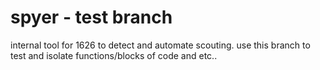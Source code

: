 <h1>spyer - test branch</h1>
internal tool for 1626 to detect and automate scouting.
use this branch to test and isolate functions/blocks of code and etc..
